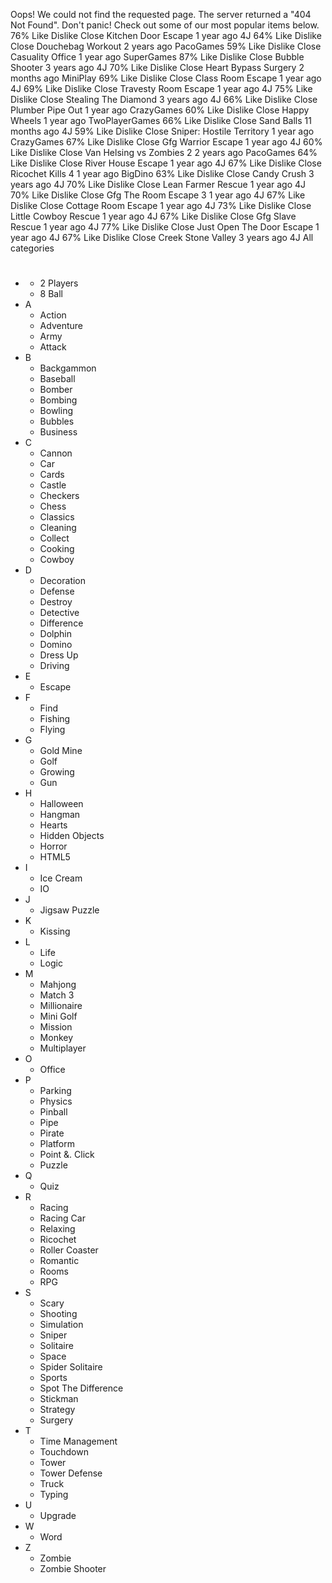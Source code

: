 Oops! We could not find the requested page. The server returned a "404 Not Found". Don't panic! Check out some of our most popular items below. 76% Like Dislike Close Kitchen Door Escape 1 year ago 4J 64% Like Dislike Close Douchebag Workout 2 years ago PacoGames 59% Like Dislike Close Casuality Office 1 year ago SuperGames 87% Like Dislike Close Bubble Shooter 3 years ago 4J 70% Like Dislike Close Heart Bypass Surgery 2 months ago MiniPlay 69% Like Dislike Close Class Room Escape 1 year ago 4J 69% Like Dislike Close Travesty Room Escape 1 year ago 4J 75% Like Dislike Close Stealing The Diamond 3 years ago 4J 66% Like Dislike Close Plumber Pipe Out 1 year ago CrazyGames 60% Like Dislike Close Happy Wheels 1 year ago TwoPlayerGames 66% Like Dislike Close Sand Balls 11 months ago 4J 59% Like Dislike Close Sniper: Hostile Territory 1 year ago CrazyGames 67% Like Dislike Close Gfg Warrior Escape 1 year ago 4J 60% Like Dislike Close Van Helsing vs Zombies 2 2 years ago PacoGames 64% Like Dislike Close River House Escape 1 year ago 4J 67% Like Dislike Close Ricochet Kills 4 1 year ago BigDino 63% Like Dislike Close Candy Crush 3 years ago 4J 70% Like Dislike Close Lean Farmer Rescue 1 year ago 4J 70% Like Dislike Close Gfg The Room Escape 3 1 year ago 4J 67% Like Dislike Close Cottage Room Escape 1 year ago 4J 73% Like Dislike Close Little Cowboy Rescue 1 year ago 4J 67% Like Dislike Close Gfg Slave Rescue 1 year ago 4J 77% Like Dislike Close Just Open The Door Escape 1 year ago 4J 67% Like Dislike Close Creek Stone Valley 3 years ago 4J All categories

*   #
    *   2 Players
    *   8 Ball
*   A
    *   Action
    *   Adventure
    *   Army
    *   Attack
*   B
    *   Backgammon
    *   Baseball
    *   Bomber
    *   Bombing
    *   Bowling
    *   Bubbles
    *   Business
*   C
    *   Cannon
    *   Car
    *   Cards
    *   Castle
    *   Checkers
    *   Chess
    *   Classics
    *   Cleaning
    *   Collect
    *   Cooking
    *   Cowboy
*   D
    *   Decoration
    *   Defense
    *   Destroy
    *   Detective
    *   Difference
    *   Dolphin
    *   Domino
    *   Dress Up
    *   Driving
*   E
    *   Escape
*   F
    *   Find
    *   Fishing
    *   Flying
*   G
    *   Gold Mine
    *   Golf
    *   Growing
    *   Gun
*   H
    *   Halloween
    *   Hangman
    *   Hearts
    *   Hidden Objects
    *   Horror
    *   HTML5
*   I
    *   Ice Cream
    *   IO
*   J
    *   Jigsaw Puzzle
*   K
    *   Kissing
*   L
    *   Life
    *   Logic
*   M
    *   Mahjong
    *   Match 3
    *   Millionaire
    *   Mini Golf
    *   Mission
    *   Monkey
    *   Multiplayer
*   O
    *   Office
*   P
    *   Parking
    *   Physics
    *   Pinball
    *   Pipe
    *   Pirate
    *   Platform
    *   Point &. Click
    *   Puzzle
*   Q
    *   Quiz
*   R
    *   Racing
    *   Racing Car
    *   Relaxing
    *   Ricochet
    *   Roller Coaster
    *   Romantic
    *   Rooms
    *   RPG
*   S
    *   Scary
    *   Shooting
    *   Simulation
    *   Sniper
    *   Solitaire
    *   Space
    *   Spider Solitaire
    *   Sports
    *   Spot The Difference
    *   Stickman
    *   Strategy
    *   Surgery
*   T
    *   Time Management
    *   Touchdown
    *   Tower
    *   Tower Defense
    *   Truck
    *   Typing
*   U
    *   Upgrade
*   W
    *   Word
*   Z
    *   Zombie
    *   Zombie Shooter